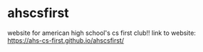 # ahscsfirst
website for american high school's cs first club!!
link to website: https://ahs-cs-first.github.io/ahscsfirst/
